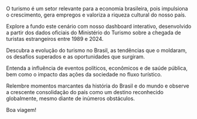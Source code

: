 O turismo é um setor relevante para a economia brasileira, pois impulsiona o crescimento, gera empregos e valoriza a riqueza cultural do nosso país.

Explore a fundo este cenário com nosso dashboard interativo, desenvolvido a partir dos dados oficiais do Ministério do Turismo sobre a chegada de turistas estrangeiros entre 1989 e 2024.

Descubra a evolução do turismo no Brasil, as tendências que o moldaram, os desafios superados e as oportunidades que surgiram. 

Entenda a influência de eventos políticos, econômicos e de saúde pública, bem como o impacto das ações da sociedade no fluxo turístico. 

Relembre momentos marcantes da história do Brasil e do mundo e observe a crescente consolidação do país como um destino reconhecido globalmente, mesmo diante de inúmeros obstáculos.

Boa viagem!